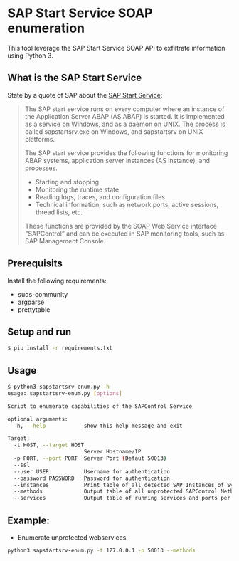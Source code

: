 # SAP Start Service SOAP enumeration

This tool leverage the SAP Start Service SOAP API to exfiltrate information using Python 3.

## What is the SAP Start Service
State by a quote of SAP about the [SAP Start Service](https://help.sap.com/docs/ABAP_PLATFORM/7bbf03267f654b5cb06a8bf78f61fca1/b3903925c34a45e28a2861b59c3c5623.html):

> The SAP start service runs on every computer where an instance of the Application Server ABAP (AS ABAP) is started. It is implemented as a service on Windows, and as a daemon on UNIX. The process is called sapstartsrv.exe on Windows, and sapstartsrv on UNIX platforms.
>
> The SAP start service provides the following functions for monitoring ABAP systems, application server instances (AS instance), and processes.
>
> - Starting and stopping
> - Monitoring the runtime state
> - Reading logs, traces, and configuration files
> - Technical information, such as network ports, active sessions, thread lists, etc.
> 
> These functions are provided by the SOAP Web Service interface "SAPControl” and can be executed in SAP monitoring tools, such as SAP Management Console.


## Prerequisits
Install the following requirements:
- suds-community
- argparse
- prettytable

## Setup and run
```bash
$ pip install -r requirements.txt
```
## Usage
```bash
$ python3 sapstartsrv-enum.py -h 
usage: sapstartsrv-enum.py [options]

Script to enumerate capabilities of the SAPControl Service

optional arguments:
  -h, --help            show this help message and exit

Target:
  -t HOST, --target HOST
                        Server Hostname/IP
  -p PORT, --port PORT  Server Port (Defaut 50013)
  --ssl
  --user USER           Username for authentication
  --password PASSWORD   Password for authentication
  --instances           Print table of all detected SAP Instances of System
  --methods             Output table of all unprotected SAPControl Methods per Instance
  --services            Output table of running services and ports per Instance (Authenticated)
```
## Example:
- Enumerate unprotected webservices
```bash
python3 sapstartsrv-enum.py -t 127.0.0.1 -p 50013 --methods
```
